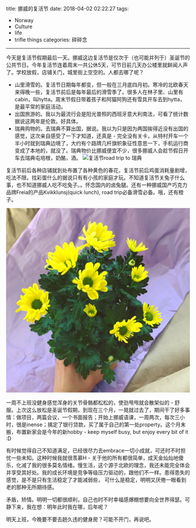 title: 挪威的复活节
date: 2018-04-02 02:22:27
tags:
- Norway
- Culture
- life
- trifle things
categories: 碎碎念
---

今天是复活节假期最后一天。挪威这边复活节是仅次于（也可能并列于）圣诞节的公共节日。今年复活节连着周末一共公休5天，可节日前几天办公楼里就鲜闻人声了。学校放假，店铺关门，城里街上空空的。人都去哪了呢？
- 山里滑雪的。复活节日期每年都变，但一般在三月底四月初。寒冷的北欧春天来得晚一些，复活节前后是每年最后的滑雪季了。很多人在林子里、山里有cabin，叫hytta。周末节假日带着孩子和阿猫阿狗还有雪具开车去到hytta，是最平常的家庭活动。
- 出国旅游的。我以为最流行会是阳光普照的西班牙意大利南法，可看了统计数据说这两年是伦敦。好具体。
- 瑞典购物的。去瑞典不算出国，据说。我以为只是因为两国挨得近没有出国的感觉，这次亲自感受了一下才知道，还真是 - 完全没有关卡，从特村开车一个半小时就到瑞典边境了，大约有个路牌几杆旗帜象征性意思一下，手机运行商变成了本地的，就没了。瑞典物价比挪威便宜不少，很多挪威人会趁节假日开车去瑞典屯培根，奶酪，酒。
![复活节road trip to 瑞典](/picture/easterl.jpg)

复活节前后各种店铺就到处布置了各种黄色的春花，复活节前后鸡蛋消耗量剧增，吃法不限。找彩蛋什么的据说只有有小孩的家庭才玩。不知道复活节关兔子什么事，也不知道挪威人吃不吃兔子。。怀念国内的卤兔腿。还有一种挪威国产巧克力品牌Freia的产品Kvikklunsj(quick lunch), road trip必备滑雪必备。哦，还有橙子。

![Flower from H ❤️](/picture/easter2.jpg)

一周不上班没健身感觉浑身的关节骨骼都松松的，使劲甩甩就会散架似的 - 舒服。上次这么放松是圣诞节假期，到现在三个月，一晃就过去了，期间干了好多事情：做项目，两篇会议，一个书面报告；开始上挪威语课，一周两次，每次三小时，很是inense；搞定了银行贷款，买了属于自己的第一处property。这个月末搬，布置新家会是今年的新hobby - keep myself busy, but enjoy every bit of it :D

有时候觉得自己不知道满足，已经很尽力去embrace一切小成就，可还时不时担忧一些未知。这种时候我就很羡慕H - 关于他的所有都很简单，成天金灿灿地傻乐，化减了我的很多莫名情绪。慢生活，这个源于北欧的理念，我还未能完全体会并享受其好处。我的成长环境是竞争等级压力驱动的，跟他们不一样。患得患失的感觉，是不是只有生活稳定了才能减弱些， 可什么是稳定，明明又厌倦一眼看到老的那种无所期待感。

矛盾，矫情。明明一切都很顺利，自己也时不时幸福感爆棚想要向全世界得瑟。可静下来，我在想：明年此时我在哪，后年呢？

明天上班，今晚要不要去趟久违的健身房？可能不开门，再说吧。







